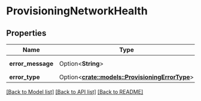 # ProvisioningNetworkHealth

## Properties

Name | Type | Description | Notes
------------ | ------------- | ------------- | -------------
**error_message** | Option<**String**> | Details of the error. | [optional]
**error_type** | Option<[**crate::models::ProvisioningErrorType**](ProvisioningErrorType.md)> |  | [optional]

[[Back to Model list]](../README.md#documentation-for-models) [[Back to API list]](../README.md#documentation-for-api-endpoints) [[Back to README]](../README.md)


